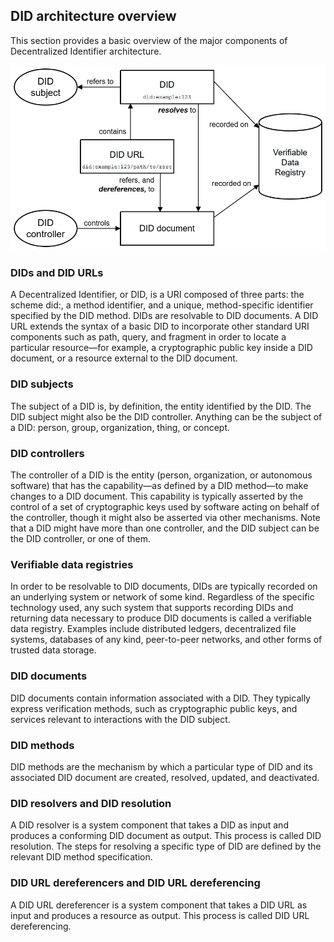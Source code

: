 ## DID architecture overview

This section provides a basic overview of the major components of Decentralized Identifier architecture.

![Overview](../resources/did_architecture_overview.png)

### DIDs and DID URLs
A Decentralized Identifier, or DID, is a URI composed of three parts: the scheme did:, a method identifier, and a unique, method-specific identifier specified by the DID method. DIDs are resolvable to DID documents. A DID URL extends the syntax of a basic DID to incorporate other standard URI components such as path, query, and fragment in order to locate a particular resource—for example, a cryptographic public key inside a DID document, or a resource external to the DID document. 

### DID subjects
The subject of a DID is, by definition, the entity identified by the DID. The DID subject might also be the DID controller. Anything can be the subject of a DID: person, group, organization, thing, or concept.

### DID controllers
The controller of a DID is the entity (person, organization, or autonomous software) that has the capability—as defined by a DID method—to make changes to a DID document. This capability is typically asserted by the control of a set of cryptographic keys used by software acting on behalf of the controller, though it might also be asserted via other mechanisms. Note that a DID might have more than one controller, and the DID subject can be the DID controller, or one of them. 

### Verifiable data registries
In order to be resolvable to DID documents, DIDs are typically recorded on an underlying system or network of some kind. Regardless of the specific technology used, any such system that supports recording DIDs and returning data necessary to produce DID documents is called a verifiable data registry. Examples include distributed ledgers, decentralized file systems, databases of any kind, peer-to-peer networks, and other forms of trusted data storage.

### DID documents
DID documents contain information associated with a DID. They typically express verification methods, such as cryptographic public keys, and services relevant to interactions with the DID subject.

### DID methods
DID methods are the mechanism by which a particular type of DID and its associated DID document are created, resolved, updated, and deactivated.

### DID resolvers and DID resolution
A DID resolver is a system component that takes a DID as input and produces a conforming DID document as output. This process is called DID resolution. The steps for resolving a specific type of DID are defined by the relevant DID method specification. 

### DID URL dereferencers and DID URL dereferencing
A DID URL dereferencer is a system component that takes a DID URL as input and produces a resource as output. This process is called DID URL dereferencing.

